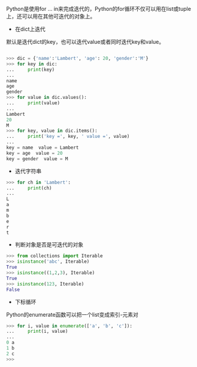 
Python是使用for ... in来完成迭代的，Python的for循环不仅可以用在list或tuple上，还可以用在其他可迭代的对象上。

- 在dict上迭代

默认是迭代dict的key，也可以迭代value或者同时迭代key和value。

```python

>>> dic = {'name':'Lambert', 'age': 20, 'gender':'M'}
>>> for key in dic:
...     print(key)
...
name
age
gender
>>> for value in dic.values():
...     print(value)
...
Lambert
20
M
>>> for key, value in dic.items():
...     print('key =', key, ' value =', value)
...
key = name  value = Lambert
key = age  value = 20
key = gender  value = M
```

- 迭代字符串

```python
>>> for ch in 'Lambert':
...     print(ch)
...
L
a
m
b
e
r
t
```

- 判断对象是否是可迭代的对象

```python
>>> from collections import Iterable
>>> isinstance('abc', Iterable)
True
>>> isinstance((1,2,3), Iterable)
True
>>> isinstance(123, Iterable)
False
```

- 下标循环

Python的enumerate函数可以把一个list变成索引-元素对

```python
>>> for i, value in enumerate(['a', 'b', 'c']):
...     print(i, value)
... 
0 a
1 b
2 c
>>> 
```

